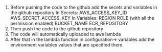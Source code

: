 1) Before pushing the code to the github add the secets and variables in the github repository
    In Secrets:
        AWS_ACCESS_KEY_ID
        AWS_SECRET_ACCESS_KEY
    In Variables:
        REGION
        ROLE (with all the permission enabled)
        BUCKET_NAME
        ECR_REPOSITORY
2) Then push the code to the github repository
3) The code will automatically uploaded to aws lambda
4) After that in the lambda function in configuration-> variables add the environment variables values that are specified there.